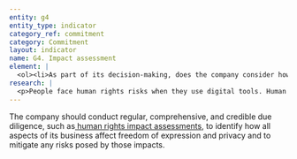 ```yaml
---
entity: g4
entity_type: indicator
category_ref: commitment
category: Commitment
layout: indicator
name: G4. Impact assessment
element: |
  <ol><li>As part of its decision-making, does the company consider how laws affect freedom of expression and privacy in jurisdictions where it operates?</li><li>Does the company regularly assess freedom of expression and privacy risks associated with existing products and services?</li><li>Does the company assess freedom of expression and privacy risks associated with a new activity, including the launch and/or acquisition of new products, services, or companies or entry into new markets?</li><li>Does the company assess freedom of expression and privacy risks associated with the processes and mechanisms used to enforce its&nbsp;<a href="/2019-indicators/#tos">terms of service</a>?</li><li>Does the company disclose that it assesses freedom of expression and privacy risks associated with its use of&nbsp;<a href="/2019-indicators/#automated">automated decision-making</a>, such as through the use of&nbsp;<a href="/2019-indicators/#algorithm">algorithms</a>&nbsp;and/or&nbsp;<a href="/2019-indicators/#artificialintelligence">artificial intelligence</a>?</li><li>Does the company assess freedom of expression and privacy risks associated with its&nbsp;<a href="/2019-indicators/#targetedad">targeted advertising</a>&nbsp;policies and practices?</li><li>Does the company conduct additional evaluation wherever the company&rsquo;s risk assessments identify concerns?</li><li>Do&nbsp;<a href="/2019-indicators/#seniorleadership">senior executives</a>&nbsp;and/or members of the company&rsquo;s board of directors review and consider the results of assessments and due diligence in their decision-making?</li><li>Does the company conduct assessments on a regular schedule?</li><li>Are the company&rsquo;s assessments assured by an external third party?</li><li>Is the external third party that assures the assessment accredited to a relevant and reputable human rights standard by a credible organization?</li></ol>
research: |
  <p>People face human rights risks when they use digital tools. Human rights impact assessments (HRIAs) are a way for companies to learn about and to address, or at the very least try to mitigate, those risks, especially when introducing new products and services or entering new markets, or when incorporating the use of automated decision-making.</p><p>This indicator examines whether companies disclose the existence of any human rights risk assessment processes, as well as whether and how companies incorporate assessments of freedom of expression and privacy considerations into their decision making. These assessments represent a systematic internal examination to ensure that a company&rsquo;s decisions and practices align with its commitment (and responsibility) to respect freedom of expression and privacy. We expect companies to disclose they assess freedom of expression and privacy risks associated with new activities, when launching new products or entering new markets. We also expect companies to evaluate risks associated with enforcing their terms of service agreements, with their use of automated decision-making technologies (such as through the use of algorithms and/or artificial intelligence), and with their targeted advertising policies and practices.</p><p>Note that this indicator does not expect companies to publish detailed results of their human rights impact assessments, since a thorough assessment includes sensitive information. Rather, it expects that companies should disclose that they conduct HRIAs and provide information on what their HRIA process encompasses. If a company conducts HRIAs but does not publicly disclose the fact that it does so, the company will not receive credit.</p><p><strong>Potential sources:</strong></p><ul><li>Company CSR/sustainability reports</li><li>Company human rights policy</li><li>Regulatory documents (e.g., U.S. Federal Trade Commission)</li><li>Reports from third-party assessors or accreditors</li><li>Global Network Initiative assessment reports</li></ul>
---
```

The company should conduct regular, comprehensive, and credible due diligence, such as[ human rights impact assessments](/2019-indicators/#hria), to identify how all aspects of its business affect freedom of expression and privacy and to mitigate any risks posed by those impacts.
